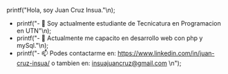printf("Hola, soy Juan Cruz Insua."\n);

- printf("- 🌱 Soy actualmente estudiante de Tecnicatura en Programacion en UTN"\n);
- printf("- 💬 Actualmente me capacito en desarrollo web con php y mySql."\n);
- printf("- 📫 Podes contactarme en: https://www.linkedin.com/in/juan-cruz-insua/
                o tambien en: insuajuancruz@gmail.com \n");

